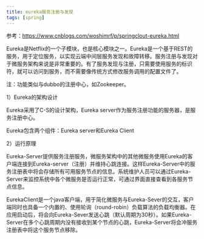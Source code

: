 ```yaml
---
title: eureka服务注册与发现
tags: [spring]
---
```


参考：https://www.cnblogs.com/woshimrf/p/springclout-eureka.html

Eureka是Netflix的一个子模块，也是核心模块之一。Eureka是一个基于REST的服务，用于定位服务，以实现云端中间层服务发现和故障转移。服务注册与发现对于微服务架构来说是非常重要的。有了服务发现与注册，只需要使用服务的标识符，就可以访问到服务，而不需要像传统方式修改服务调用的配置文件了。

注：功能类似与dubbo的注册中心，如Zookeeper。

1）Eureka的架构设计

Eureka采用了C-S的设计架构，Eureka server作为服务注册功能的服务器，是服务注册中心。

Eureka包含两个组件：Eureka server和Eureka Client

2）运行原理

Eureka-Server提供服务注册服务，微服务架构中的其他微服务使用Eureka的客户端连接到Eureka-server（注册）并维持心跳连接。这样Eureka-Server中的服务注册表中将会存储所有可用服务节点的信息。系统维护人员可以通过Eureka-Server来监控系统中各个微服务是否运行正常，可通过界面直接查看到各服务节点信息。

EurekaClient是一个java客户端，用于简化微服务与Eureka-Sever的交互，客户端同时也具备一个内置的、使用轮询（round-robin）负载算法的负载均衡器。在应用启动后，将会向Eureka-Sever发送心跳（默认周期为30秒）。如果Eureka-Server在多个心跳周期内没有接收到某个节点的心跳，Eureka-Server将会冲服务注册表中将这个服务节点移除。